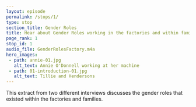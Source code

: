 ```yaml
---
layout: episode
permalink: /stops/1/
type: stop
section_title: Gender Roles
title: Hear about Gender Roles working in the factories and within families
page_rank: 1
stop_id: 1
audio_file: GenderRolesFactory.m4a
hero_images:
 - path: annie-01.jpg
   alt_text: Annie O'Donnell working at her machine
 - path: 01-introduction-01.jpg
   alt_text: Tillie and Hendersons
---
```


This extract from two different interviews discusses the gender roles that existed within the factories and families.

